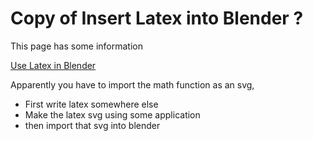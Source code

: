 # Copy of Insert Latex into Blender ?

This page has some information 

[Use Latex in Blender](https://blender.stackexchange.com/questions/72467/use-latex-in-blender)

Apparently you have to import the math function as an svg, 

- First write latex somewhere else
- Make the latex svg using some application
- then import that svg into blender